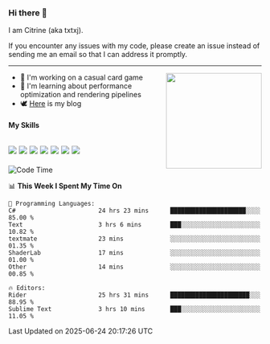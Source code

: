### Hi there 👋

I am Citrine (aka txtxj).

If you encounter any issues with my code, please create an issue instead of sending me an email so that I can address it promptly.

---

<img align="right" height="190" src="http://github-profile-summary-cards.vercel.app/api/cards/stats?username=txtxj&theme=vue">

- 🌱 I'm working on a casual card game
- 📖 I'm learning about performance optimization and rendering pipelines
- 🕊️ [Here](https://txtxj.top) is my blog

#### My Skills

![](https://img.shields.io/badge/Unity-000000?logo=unity&logoColor=fff)
![](https://img.shields.io/badge/C%23-239120?logo=csharp&logoColor=fff)
![](https://img.shields.io/badge/Python-3e74a2?logo=python&logoColor=fff)
![](https://img.shields.io/badge/C++-65318e?logo=cplusplus&logoColor=fff)
![](https://img.shields.io/badge/Vue-4FC08D?logo=vuedotjs&logoColor=fff)
![](https://img.shields.io/badge/Blender-f5792a?logo=blender&logoColor=fff)
![](https://img.shields.io/badge/MS%20SQL-cc2927?logo=microsoftsqlserver&logoColor=fff)
---

<!--START_SECTION:waka-->
![Code Time](http://img.shields.io/badge/Code%20Time-3%2C005%20hrs%2013%20mins-blue)

📊 **This Week I Spent My Time On** 

```text
💬 Programming Languages: 
C#                       24 hrs 23 mins      █████████████████████░░░░   85.00 % 
Text                     3 hrs 6 mins        ███░░░░░░░░░░░░░░░░░░░░░░   10.82 % 
textmate                 23 mins             ░░░░░░░░░░░░░░░░░░░░░░░░░   01.35 % 
ShaderLab                17 mins             ░░░░░░░░░░░░░░░░░░░░░░░░░   01.00 % 
Other                    14 mins             ░░░░░░░░░░░░░░░░░░░░░░░░░   00.85 % 

🔥 Editors: 
Rider                    25 hrs 31 mins      ██████████████████████░░░   88.95 % 
Sublime Text             3 hrs 10 mins       ███░░░░░░░░░░░░░░░░░░░░░░   11.05 % 
```


 Last Updated on 2025-06-24 20:17:26 UTC
<!--END_SECTION:waka-->
